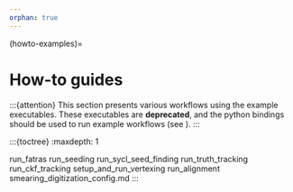 ```yaml
---
orphan: true
---
```


(howto-examples)=
# How-to guides

:::{attention}
This section presents various workflows using the example executables.
These executables are **deprecated**, and the python bindings should be used
to run example workflows (see [](python-bindings)).
:::

:::{toctree}
:maxdepth: 1

run_fatras
run_seeding
run_sycl_seed_finding
run_truth_tracking
run_ckf_tracking
setup_and_run_vertexing
run_alignment
smearing_digitization_config.md
:::
